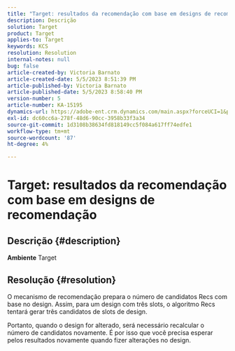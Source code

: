 ```yaml
---
title: "Target: resultados da recomendação com base em designs de recomendação"
description: Descrição
solution: Target
product: Target
applies-to: Target
keywords: KCS
resolution: Resolution
internal-notes: null
bug: false
article-created-by: Victoria Barnato
article-created-date: 5/5/2023 8:51:39 PM
article-published-by: Victoria Barnato
article-published-date: 5/5/2023 8:58:40 PM
version-number: 5
article-number: KA-15195
dynamics-url: https://adobe-ent.crm.dynamics.com/main.aspx?forceUCI=1&pagetype=entityrecord&etn=knowledgearticle&id=0b8f5ca0-86eb-ed11-a7c6-6045bd0065f9
exl-id: dc60cc6a-278f-48d6-90cc-3958b33f3a34
source-git-commit: 1d3108b38634fd818149cc5f084a617ff74edfe1
workflow-type: tm+mt
source-wordcount: '87'
ht-degree: 4%

---
```


# Target: resultados da recomendação com base em designs de recomendação

## Descrição {#description}

<b>Ambiente</b>
Target


## Resolução {#resolution}


O mecanismo de recomendação prepara o número de candidatos Recs com base no design. Assim, para um design com três slots, o algoritmo Recs tentará gerar três candidatos de slots de design.

Portanto, quando o design for alterado, será necessário recalcular o número de candidatos novamente. É por isso que você precisa esperar pelos resultados novamente quando fizer alterações no design.
